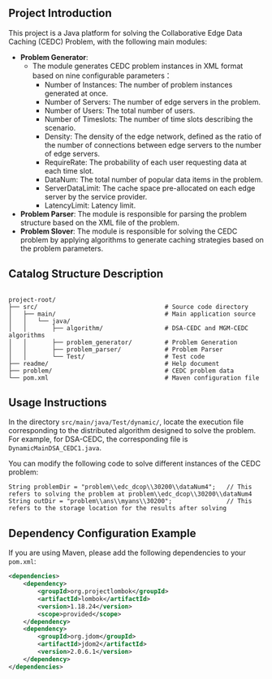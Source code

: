## Project Introduction

This project is a Java platform for solving the Collaborative Edge Data Caching (CEDC) Problem, with the following main modules:

*   **Problem Generator**:&#x20;
    *   The module generates CEDC problem instances in XML format based on nine configurable parameters：
        *   Number of Instances: The number of problem instances generated at once.
        *   Number of Servers: The number of edge servers in the problem.
        *   Number of Users: The total number of users.
        *   Number of Timeslots: The number of time slots describing the scenario.
        *   Density: The density of the edge network, defined as the ratio of the number of connections between edge servers to the number of edge servers.
        *   RequireRate: The probability of each user requesting data at each time slot.
        *   DataNum: The total number of popular data items in the problem.
        *   ServerDataLimit: The cache space pre-allocated on each edge server by the service provider.
        *   LatencyLimit:  Latency limit.
*   **Problem Parser**: The module is responsible for parsing the problem structure based on the XML file of the problem.
*   **Problem Slover**: The module is responsible for solving the CEDC problem by applying algorithms to generate caching strategies based on the problem parameters.

## Catalog Structure Description

```

project-root/
├── src/                                   # Source code directory
│   ├── main/                              # Main application source
│   │   └── java/                          
│   │       ├── algorithm/                 # DSA-CEDC and MGM-CEDC algorithms
│   │       ├── problem_generator/         # Problem Generation
│   │       ├── problem_parser/            # Problem Parser
│   │       └── Test/                      # Test code
├── readme/                                # Help document
├── problem/                               # CEDC problem data
└── pom.xml                                # Maven configuration file
```

## Usage Instructions&#x20;

In the directory `src/main/java/Test/dynamic/`, locate the execution file corresponding to the distributed algorithm designed to solve the problem. For example, for DSA-CEDC, the corresponding file is `DynamicMainDSA_CEDC1.java`.

You can modify the following code to solve different instances of the CEDC problem:

    String problemDir = "problem\\edc_dcop\\30200\\dataNum4";   // This refers to solving the problem at problem\\edc_dcop\\30200\\dataNum4
    String outDir = "problem\\ans\\myans\\30200";               // This refers to the storage location for the results after solving

## Dependency Configuration Example

If you are using Maven, please add the following dependencies to your `pom.xml`:

```xml
<dependencies>
    <dependency>
        <groupId>org.projectlombok</groupId>
        <artifactId>lombok</artifactId>
        <version>1.18.24</version>
        <scope>provided</scope>
    </dependency>
    <dependency>
        <groupId>org.jdom</groupId>
        <artifactId>jdom2</artifactId>
        <version>2.0.6.1</version>
    </dependency>
</dependencies>

```

